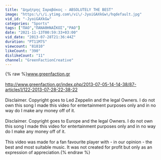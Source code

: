 ```yaml
---
title: "Δημήτρης Σαραβάκος - ABSOLUTELY THE BEST"
image: "https:\/\/i.ytimg.com\/vi\/-JyoiGAXkGw\/hqdefault.jpg"
vid_id: "-JyoiGAXkGw"
categories: "Sports"
tags: ["ΠΑΟ","ΠΑΝΑΘΗΝΑΪΚΟΣ","PAO"]
date: "2021-11-13T00:59:33+03:00"
vid_date: "2013-07-28T21:36:44Z"
duration: "PT11M7S"
viewcount: "81810"
likeCount: "390"
dislikeCount: "11"
channel: "GreenFactionCreative"
---
```

{% raw %}www.greenfaction.gr<br /><br /><a rel="nofollow" target="blank" href="http://www.greenfaction.gr/index.php/2013-07-05-14-14-38/87-articles1/122-2013-07-28-22-38-22">http://www.greenfaction.gr/index.php/2013-07-05-14-14-38/87-articles1/122-2013-07-28-22-38-22</a><br /><br />Disclaimer. Copyright goes to Led Zeppelin and the legal Owners. I do not own this song I made this video for entertainment purposes only and in no way do I make any money off of it.<br /><br />Disclaimer. Copyright goes to Europe and the legal Owners. I do not own this song I made this video for entertainment purposes only and in no way do I make any money off of it.<br /><br />This video was made for a fan favourite player with - in our opinion - the best and most suitable music. It was not created for profit but only as an expression of appreciation.{% endraw %}
